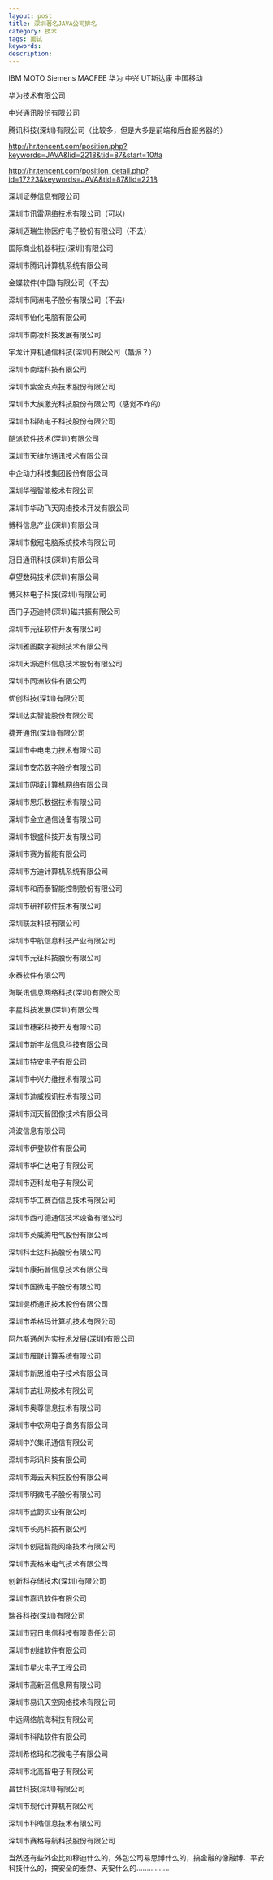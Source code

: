 ```yaml
---
layout: post
title: 深圳著名JAVA公司排名
category: 技术
tags: 面试
keywords: 
description: 
---
```




IBM MOTO Siemens MACFEE 华为 中兴 UT斯达康 中国移动


 华为技术有限公司

中兴通讯股份有限公司

腾讯科技(深圳)有限公司（比较多，但是大多是前端和后台服务器的）

http://hr.tencent.com/position.php?keywords=JAVA&lid=2218&tid=87&start=10#a

http://hr.tencent.com/position_detail.php?id=17223&keywords=JAVA&tid=87&lid=2218


深圳证券信息有限公司

深圳市讯雷网络技术有限公司（可以）

深圳迈瑞生物医疗电子股份有限公司（不去）

国际商业机器科技(深圳)有限公司

深圳市腾讯计算机系统有限公司

金蝶软件(中国)有限公司（不去）

深圳市同洲电子股份有限公司（不去）

深圳市怡化电脑有限公司

深圳市南凌科技发展有限公司

宇龙计算机通信科技(深圳)有限公司（酷派？）

深圳市南瑞科技有限公司

深圳市紫金支点技术股份有限公司

深圳市大族激光科技股份有限公司（感觉不咋的）

深圳市科陆电子科技股份有限公司

酷派软件技术(深圳)有限公司

深圳市天维尔通讯技术有限公司

中企动力科技集团股份有限公司

深圳华强智能技术有限公司

深圳市华动飞天网络技术开发有限公司

博科信息产业(深圳)有限公司

深圳市傲冠电脑系统技术有限公司

冠日通讯科技(深圳)有限公司

卓望数码技术(深圳)有限公司

博采林电子科技(深圳)有限公司

西门子迈迪特(深圳)磁共振有限公司

深圳市元征软件开发有限公司

深圳雅图数字视频技术有限公司

深圳天源迪科信息技术股份有限公司

深圳市同洲软件有限公司

优创科技(深圳)有限公司

深圳达实智能股份有限公司

捷开通讯(深圳)有限公司

深圳市中电电力技术有限公司

深圳市安芯数字股份有限公司

深圳市网域计算机网络有限公司

深圳市思乐数据技术有限公司

深圳市金立通信设备有限公司

深圳市银盛科技开发有限公司

深圳市赛为智能有限公司

深圳市方迪计算机系统有限公司

深圳市和而泰智能控制股份有限公司

深圳市研祥软件技术有限公司

深圳联友科技有限公司

深圳市中航信息科技产业有限公司

深圳市元征科技股份有限公司

永泰软件有限公司

海联讯信息网络科技(深圳)有限公司

宇星科技发展(深圳)有限公司

深圳市穗彩科技开发有限公司

深圳市新宇龙信息科技有限公司

深圳市特安电子有限公司

深圳市中兴力维技术有限公司

深圳市迪威视讯技术有限公司

深圳市润天智图像技术有限公司

鸿波信息有限公司

深圳市伊登软件有限公司

深圳市华仁达电子有限公司

深圳市迈科龙电子有限公司

深圳市华工赛百信息技术有限公司

深圳市西可德通信技术设备有限公司

深圳市英威腾电气股份有限公司

深圳科士达科技股份有限公司

深圳市康拓普信息技术有限公司

深圳市国微电子股份有限公司

深圳键桥通讯技术股份有限公司

深圳市希格玛计算机技术有限公司

阿尔斯通创为实技术发展(深圳)有限公司

深圳市雁联计算系统有限公司

深圳市新思维电子技术有限公司

深圳市茁壮网技术有限公司

深圳市奥尊信息技术有限公司

深圳市中农网电子商务有限公司

深圳中兴集讯通信有限公司

深圳市彩讯科技有限公司

深圳市海云天科技股份有限公司

深圳市明微电子股份有限公司

深圳市蓝韵实业有限公司

深圳市长亮科技有限公司

深圳市创冠智能网络技术有限公司

深圳市麦格米电气技术有限公司

创新科存储技术(深圳)有限公司

深圳市嘉讯软件有限公司

瑞谷科技(深圳)有限公司

深圳市冠日电信科技有限责任公司

深圳市创维软件有限公司

深圳市星火电子工程公司

深圳市高新区信息网有限公司

深圳市易讯天空网络技术有限公司

中远网络航海科技有限公司

深圳市科陆软件有限公司

深圳希格玛和芯微电子有限公司

深圳市北高智电子有限公司

昌世科技(深圳)有限公司

深圳市现代计算机有限公司

深圳市科皓信息技术有限公司

深圳市赛格导航科技股份有限公司


当然还有些外企比如穆迪什么的，外包公司易思博什么的，搞金融的像融博、平安科技什么的，搞安全的泰然、天安什么的................ 
